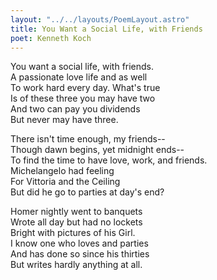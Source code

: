 ```yaml
---
layout: "../../layouts/PoemLayout.astro"
title: You Want a Social Life, with Friends
poet: Kenneth Koch
---
```


You want a social life, with friends.  
A passionate love life and as well  
To work hard every day. What's true  
Is of these three you may have two  
And two can pay you dividends  
But never may have three.

There isn't time enough, my friends--  
Though dawn begins, yet midnight ends--  
To find the time to have love, work, and friends.  
Michelangelo had feeling  
For Vittoria and the Ceiling  
But did he go to parties at day's end?

Homer nightly went to banquets  
Wrote all day but had no lockets  
Bright with pictures of his Girl.  
I know one who loves and parties  
And has done so since his thirties  
But writes hardly anything at all.
